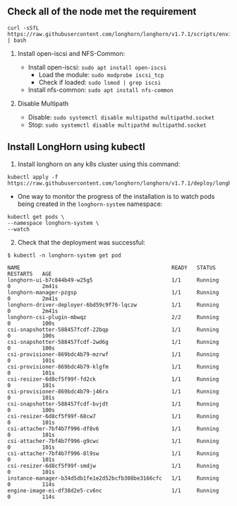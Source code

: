 ## Check all of the node met the requirement

```shell
curl -sSfL https://raw.githubusercontent.com/longhorn/longhorn/v1.7.1/scripts/environment_check.sh | bash
```

1. Install open-iscsi and NFS-Common:
	+ Install open-iscsi: `sudo apt install open-iscsi`
		+ Load the module: `sudo modprobe iscsi_tcp`
		+ Check if loaded: `sudo lsmod | grep iscsi`
	+ Install nfs-common: `sudo apt install nfs-common`

2. Disable Multipath 
	+ Disable: `sudo systemctl disable multipathd multipathd.socket`
	+ Stop: `sudo systemctl disable multipathd multipathd.socket`

## Install LongHorn using kubectl

1. Install longhorn on any k8s cluster using this command:

```shell
kubectl apply -f https://raw.githubusercontent.com/longhorn/longhorn/v1.7.1/deploy/longhorn.yaml
```

+ One way to monitor the progress of the installation is to watch pods being created in the `longhorn-system` namespace:

```shell
kubectl get pods \
--namespace longhorn-system \
--watch
```

2. Check that the deployment was successful:

```shell
$ kubectl -n longhorn-system get pod

NAME                                                READY   STATUS    RESTARTS   AGE
longhorn-ui-b7c844b49-w25g5                         1/1     Running   0          2m41s
longhorn-manager-pzgsp                              1/1     Running   0          2m41s
longhorn-driver-deployer-6bd59c9f76-lqczw           1/1     Running   0          2m41s
longhorn-csi-plugin-mbwqz                           2/2     Running   0          100s
csi-snapshotter-588457fcdf-22bqp                    1/1     Running   0          100s
csi-snapshotter-588457fcdf-2wd6g                    1/1     Running   0          100s
csi-provisioner-869bdc4b79-mzrwf                    1/1     Running   0          101s
csi-provisioner-869bdc4b79-klgfm                    1/1     Running   0          101s
csi-resizer-6d8cf5f99f-fd2ck                        1/1     Running   0          101s
csi-provisioner-869bdc4b79-j46rx                    1/1     Running   0          101s
csi-snapshotter-588457fcdf-bvjdt                    1/1     Running   0          100s
csi-resizer-6d8cf5f99f-68cw7                        1/1     Running   0          101s
csi-attacher-7bf4b7f996-df8v6                       1/1     Running   0          101s
csi-attacher-7bf4b7f996-g9cwc                       1/1     Running   0          101s
csi-attacher-7bf4b7f996-8l9sw                       1/1     Running   0          101s
csi-resizer-6d8cf5f99f-smdjw                        1/1     Running   0          101s
instance-manager-b34d5db1fe1e2d52bcfb308be3166cfc   1/1     Running   0          114s
engine-image-ei-df38d2e5-cv6nc                      1/1     Running   0          114s
```




